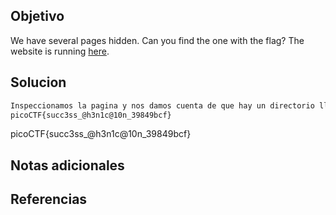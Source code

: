 ## Objetivo
We have several pages hidden. Can you find the one with the flag? The website is running [here](http://saturn.picoctf.net:61481/).

## Solucion
```bash
Inspeccionamos la pagina y nos damos cuenta de que hay un directorio llamado 'secret'. Inspeccionamos otra vez la pagina a donde nos lleva el directorio y en este directorio hay otro directorio llamado 'hidden', inspeccionamos y nos encontramos con un directorio llamdo 'superhidden' y al inspeccionar nos encontramos con la bandera.
picoCTF{succ3ss_@h3n1c@10n_39849bcf}


```
picoCTF{succ3ss_@h3n1c@10n_39849bcf}
## Notas adicionales

## Referencias